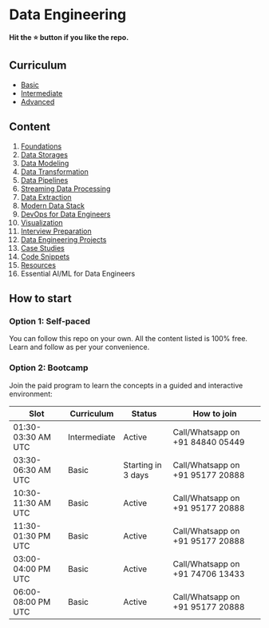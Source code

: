 # Data Engineering

**Hit the ⭐️ button if you like the repo.**

## Curriculum 

- [Basic](./00-curriculum/01-basic.md)
- [Intermediate](./00-curriculum/02-intermediate.md)
- [Advanced](./00-curriculum/03-advanced.md)

## Content

1. [Foundations](./01-foundations/)
1. [Data Storages](./02-data-storages/)
1. [Data Modeling](./03-data-modeling/)
1. [Data Transformation](./04-data-transformation/)
1. [Data Pipelines](./05-data-pipelines/)
1. [Streaming Data Processing](./06-stream-data-processing/)
1. [Data Extraction](./07-data-extraction/)
1. [Modern Data Stack](./08-modern-data-stack/)
1. [DevOps for Data Engineers](./09-devops/)
1. [Visualization](./10-visualization/)
1. [Interview Preparation](./11-interview-preparation/)
1. [Data Engineering Projects](./12-projects/)
1. [Case Studies](./13-cases/)
1. [Code Snippets](./14-snippets/)
1. [Resources](./15-resources/)
1. Essential AI/ML for Data Engineers

## How to start

### Option 1: Self-paced

You can follow this repo on your own. All the content listed is 100% free. Learn and follow as per your convenience.

### Option 2: Bootcamp

Join the paid program to learn the concepts in a guided and interactive environment:

| Slot               | Curriculum   | Status             | How to join                      |
|--------------------|--------------|--------------------|----------------------------------|
| 01:30-03:30 AM UTC | Intermediate | Active             | Call/Whatsapp on +91 84840 05449 |
| 03:30-06:30 AM UTC | Basic        | Starting in 3 days | Call/Whatsapp on +91 95177 20888 |
| 10:30-11:30 AM UTC | Basic        | Active             | Call/Whatsapp on +91 95177 20888 |
| 11:30-01:30 PM UTC | Basic        | Active             | Call/Whatsapp on +91 95177 20888 |
| 03:00-04:00 PM UTC | Basic        | Active             | Call/Whatsapp on +91 74706 13433 |
| 06:00-08:00 PM UTC | Basic        | Active             | Call/Whatsapp on +91 95177 20888 |